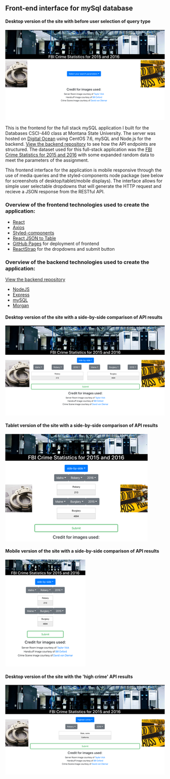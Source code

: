 ## Front-end interface for mySql database

#### Desktop version of the site with before user selection of query type
![Desktop browser user selection screen](/README-images/select_search_desktop.png)

This is the frontend for the full stack mySQL application I built for the Databases CSCI-440 class at Montana State University. The server was hosted on [Digital Ocean](https://www.digitalocean.com/) using CentOS 7.6, mySQL and Node.js for the backend. [View the backend repository](https://github.com/TimParrish/mySQL-REST-API) to see how the API endpoints are structured. The dataset used for this full-stack application was the [FBI Crime Statistics for 2015 and 2016](https://ucr.fbi.gov/crime-in-the-u.s/2016/crime-in-the-u.s.-2016/tables/table-2/table-2.xls#overview) with some expanded random data to meet the parameters of the assignment. 

This frontend interface for the application is mobile responsive through the use of media queries and the styled-components node package (see below for screenshots of desktop/tablet/mobile displays). The interface allows for simple user selectable dropdowns that will generate the HTTP request and recieve a JSON response from the RESTful API. 

### Overview of the frontend technologies used to create the application:

* [React](https://reactjs.org/)
* [Axios](https://www.npmjs.com/package/axios)
* [Styled-components](https://www.npmjs.com/package/styled-components)
* [React JSON to Table](https://www.npmjs.com/package/react-json-table)
* [GitHub Pages](https://www.npmjs.com/package/gh-pages) for deployment of frontend
* [ReactStrap](https://reactstrap.github.io/) for the dropdowns and submit button

### Overview of the backend technologies used to create the application:

[View the backend repository](https://github.com/TimParrish/mySQL-REST-API)

* [NodeJS](https://nodejs.org/en/)
* [Express](https://www.npmjs.com/package/express)
* [mySQL](https://www.npmjs.com/package/mysql)
* [Morgan](https://www.npmjs.com/package/morgan)

#### Desktop version of the site with a side-by-side comparison of API results
![Desktop browser side-by-side API results](/README-images/side_by_side_desktop.png)

#### Tablet version of the site with a side-by-side comparison of API results
![Tablet browser side-by-side API results](/README-images/side_by_side_tablet.png)

#### Mobile version of the site with a side-by-side comparison of API results
![Mobile browser side-by-side API results](/README-images/side_by_side_mobile.png)

#### Desktop version of the site with the 'high crime' API results
![Desktop browser highest crime API results](/README-images/high_crime_desktop.png)

